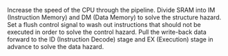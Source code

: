 Increase the speed of the CPU through the pipeline.
Divide SRAM into IM (Instruction Memory) and DM (Data Memory) to solve the structure hazard.
Set a flush control signal to wash out instructions that should not be executed in order to solve the control hazard.
Pull the write-back data forward to the ID (Instruction Decode) stage and EX (Execution) stage in advance to solve the data hazard.
